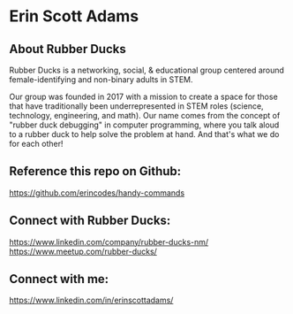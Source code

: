 # Erin Scott Adams

## About Rubber Ducks

Rubber Ducks is a networking, social, & educational group centered around female-identifying and non-binary adults in STEM.

Our group was founded in 2017 with a mission to create a space for those that have traditionally been underrepresented in STEM roles (science, technology, engineering, and math). Our name comes from the concept of "rubber duck debugging" in computer programming, where you talk aloud to a rubber duck to help solve the problem at hand. And that's what we do for each other!

## Reference this repo on Github:

https://github.com/erincodes/handy-commands

## Connect with Rubber Ducks:

https://www.linkedin.com/company/rubber-ducks-nm/
https://www.meetup.com/rubber-ducks/

## Connect with me:

https://www.linkedin.com/in/erinscottadams/
